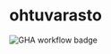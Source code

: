 # ohtuvarasto

![GHA workflow badge](https://github.com/sonicsasha/ohtuvarasto/workflows/CI/badge.svg)
